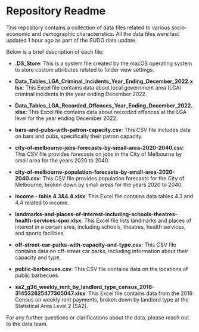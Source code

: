 # Repository Readme
This repository contains a collection of data files related to various socio-economic and demographic characteristics. All the data files were last updated 1 hour ago as part of the SUDO data update.

Below is a brief description of each file:

- **.DS_Store**: This is a system file created by the macOS operating system to store custom attributes related to folder view settings.

- **Data_Tables_LGA_Criminal_Incidents_Year_Ending_December_2022.xlsx**: This Excel file contains data about local government area (LGA) criminal incidents in the year ending December 2022.

- **Data_Tables_LGA_Recorded_Offences_Year_Ending_December_2022.xlsx**: This Excel file contains data about recorded offences at the LGA level for the year ending December 2022.

- **bars-and-pubs-with-patron-capacity.csv**: This CSV file includes data on bars and pubs, specifically their patron capacity.

- **city-of-melbourne-jobs-forecasts-by-small-area-2020-2040.csv**: This CSV file provides forecasts on jobs in the City of Melbourne by small area for the years 2020 to 2040.

- **city-of-melbourne-population-forecasts-by-small-area-2020-2040.csv**: This CSV file provides population forecasts for the City of Melbourne, broken down by small areas for the years 2020 to 2040.

- **income - table 4.3&4.4.xlsx**: This Excel file contains data tables 4.3 and 4.4 related to income.

- **landmarks-and-places-of-interest-including-schools-theatres-health-services-spor.xlsx**: This Excel file lists landmarks and places of interest in a certain area, including schools, theatres, health services, and sports facilities.

- **off-street-car-parks-with-capacity-and-type.csv**: This CSV file contains data on off-street car parks, including information about their capacity and type.

- **public-barbecues.csv**: This CSV file contains data on the locations of public barbecues.

- **sa2_g36_weekly_rent_by_landlord_type_census_2016-314532625477305047.xlsx**: This Excel file contains data from the 2016 Census on weekly rent payments, broken down by landlord type at the Statistical Area Level 2 (SA2).

For any further questions or clarifications about the data, please reach out to the data team.
